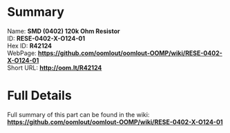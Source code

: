 
Summary
=================
  
Name: __SMD (0402) 120k Ohm Resistor__    
ID: __RESE-0402-X-O124-01__   
Hex ID: __R42124__   
WebPage: __https://github.com/oomlout/oomlout-OOMP/wiki/RESE-0402-X-O124-01__   
Short URL: __http://oom.lt/R42124__   

Full Details
==========================
Full summary of this part can be found in the wiki:   
__https://github.com/oomlout/oomlout-OOMP/wiki/RESE-0402-X-O124-01__    

